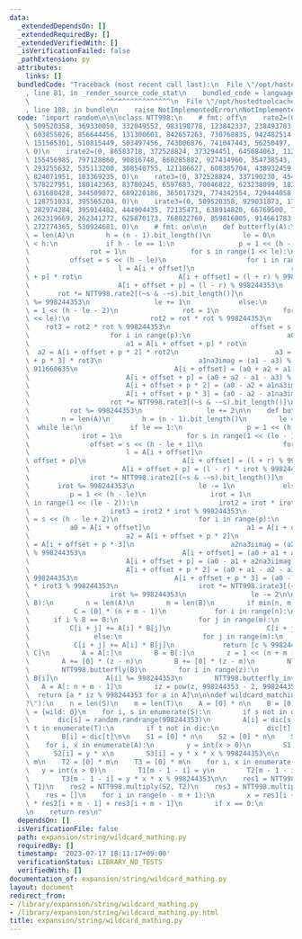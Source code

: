 ```yaml
---
data:
  _extendedDependsOn: []
  _extendedRequiredBy: []
  _extendedVerifiedWith: []
  _isVerificationFailed: false
  _pathExtension: py
  attributes:
    links: []
  bundledCode: "Traceback (most recent call last):\n  File \"/opt/hostedtoolcache/Python/3.11.4/x64/lib/python3.11/site-packages/onlinejudge_verify/documentation/build.py\"\
    , line 81, in _render_source_code_stat\n    bundled_code = language.bundle(\n\
    \                   ^^^^^^^^^^^^^^^^\n  File \"/opt/hostedtoolcache/Python/3.11.4/x64/lib/python3.11/site-packages/onlinejudge_verify/languages/python.py\"\
    , line 108, in bundle\n    raise NotImplementedError\nNotImplementedError\n"
  code: "import random\n\n\nclass NTT998:\n    # fmt: off\n    rate2=(0, 911660635,\
    \ 509520358, 369330050, 332049552, 983190778, 123842337, 238493703, 975955924,\
    \ 603855026, 856644456, 131300601, 842657263, 730768835, 942482514, 806263778,\
    \ 151565301, 510815449, 503497456, 743006876, 741047443, 56250497, 867605899,\
    \ 0)\n    irate2=(0, 86583718, 372528824, 373294451, 645684063, 112220581, 692852209,\
    \ 155456985, 797128860, 90816748, 860285882, 927414960, 354738543, 109331171,\
    \ 293255632, 535113200, 308540755, 121186627, 608385704, 438932459, 359477183,\
    \ 824071951, 103369235, 0)\n    rate3=(0, 372528824, 337190230, 454590761, 816400692,\
    \ 578227951, 180142363, 83780245, 6597683, 70046822, 623238099, 183021267, 402682409,\
    \ 631680428, 344509872, 689220186, 365017329, 774342554, 729444058, 102986190,\
    \ 128751033, 395565204, 0)\n    irate3=(0, 509520358, 929031873, 170256584, 839780419,\
    \ 282974284, 395914482, 444904435, 72135471, 638914820, 66769500, 771127074, 985925487,\
    \ 262319669, 262341272, 625870173, 768022760, 859816005, 914661783, 430819711,\
    \ 272774365, 530924681, 0)\n    # fmt: on\n\n    def butterfly(A):\n        n\
    \ = len(A)\n        h = (n - 1).bit_length()\n        le = 0\n        while le\
    \ < h:\n            if h - le == 1:\n                p = 1 << (h - le - 1)\n \
    \               rot = 1\n                for s in range(1 << le):\n          \
    \          offset = s << (h - le)\n                    for i in range(p):\n  \
    \                      l = A[i + offset]\n                        r = A[i + offset\
    \ + p] * rot\n                        A[i + offset] = (l + r) % 998244353\n  \
    \                      A[i + offset + p] = (l - r) % 998244353\n             \
    \       rot *= NTT998.rate2[(~s & -~s).bit_length()]\n                    rot\
    \ %= 998244353\n                le += 1\n            else:\n                p\
    \ = 1 << (h - le - 2)\n                rot = 1\n                for s in range(1\
    \ << le):\n                    rot2 = rot * rot % 998244353\n                \
    \    rot3 = rot2 * rot % 998244353\n                    offset = s << (h - le)\n\
    \                    for i in range(p):\n                        a0 = A[i + offset]\n\
    \                        a1 = A[i + offset + p] * rot\n                      \
    \  a2 = A[i + offset + p * 2] * rot2\n                        a3 = A[i + offset\
    \ + p * 3] * rot3\n                        a1na3imag = (a1 - a3) % 998244353 *\
    \ 911660635\n                        A[i + offset] = (a0 + a2 + a1 + a3) % 998244353\n\
    \                        A[i + offset + p] = (a0 + a2 - a1 - a3) % 998244353\n\
    \                        A[i + offset + p * 2] = (a0 - a2 + a1na3imag) % 998244353\n\
    \                        A[i + offset + p * 3] = (a0 - a2 - a1na3imag) % 998244353\n\
    \                    rot *= NTT998.rate3[(~s & -~s).bit_length()]\n          \
    \          rot %= 998244353\n                le += 2\n\n    def butterfly_inv(A):\n\
    \        n = len(A)\n        h = (n - 1).bit_length()\n        le = h\n      \
    \  while le:\n            if le == 1:\n                p = 1 << (h - le)\n   \
    \             irot = 1\n                for s in range(1 << (le - 1)):\n     \
    \               offset = s << (h - le + 1)\n                    for i in range(p):\n\
    \                        l = A[i + offset]\n                        r = A[i +\
    \ offset + p]\n                        A[i + offset] = (l + r) % 998244353\n \
    \                       A[i + offset + p] = (l - r) * irot % 998244353\n     \
    \               irot *= NTT998.irate2[(~s & -~s).bit_length()]\n             \
    \       irot %= 998244353\n                le -= 1\n            else:\n      \
    \          p = 1 << (h - le)\n                irot = 1\n                for s\
    \ in range(1 << (le - 2)):\n                    irot2 = irot * irot % 998244353\n\
    \                    irot3 = irot2 * irot % 998244353\n                    offset\
    \ = s << (h - le + 2)\n                    for i in range(p):\n              \
    \          a0 = A[i + offset]\n                        a1 = A[i + offset + p]\n\
    \                        a2 = A[i + offset + p * 2]\n                        a3\
    \ = A[i + offset + p * 3]\n                        a2na3iimag = (a2 - a3) * 86583718\
    \ % 998244353\n                        A[i + offset] = (a0 + a1 + a2 + a3) % 998244353\n\
    \                        A[i + offset + p] = (a0 - a1 + a2na3iimag) * irot % 998244353\n\
    \                        A[i + offset + p * 2] = (a0 + a1 - a2 - a3) * irot2 %\
    \ 998244353\n                        A[i + offset + p * 3] = (a0 - a1 - a2na3iimag)\
    \ * irot3 % 998244353\n                    irot *= NTT998.irate3[(~s & -~s).bit_length()]\n\
    \                    irot %= 998244353\n                le -= 2\n\n    def multiply(A,\
    \ B):\n        n = len(A)\n        m = len(B)\n        if min(n, m) <= 60:\n \
    \           C = [0] * (n + m - 1)\n            for i in range(n):\n          \
    \      if i % 8 == 0:\n                    for j in range(m):\n              \
    \          C[i + j] += A[i] * B[j]\n                        C[i + j] %= 998244353\n\
    \                else:\n                    for j in range(m):\n             \
    \           C[i + j] += A[i] * B[j]\n            return [c % 998244353 for c in\
    \ C]\n        A = A[:]\n        B = B[:]\n        z = 1 << (n + m - 2).bit_length()\n\
    \        A += [0] * (z - n)\n        B += [0] * (z - m)\n        NTT998.butterfly(A)\n\
    \        NTT998.butterfly(B)\n        for i in range(z):\n            A[i] *=\
    \ B[i]\n            A[i] %= 998244353\n        NTT998.butterfly_inv(A)\n     \
    \   A = A[: n + m - 1]\n        iz = pow(z, 998244353 - 2, 998244353)\n      \
    \  return [a * iz % 998244353 for a in A]\n\n\ndef wildcard_matching(S, T, wild=\"\
    ?\"):\n    n = len(S)\n    m = len(T)\n    A = [0] * n\n    B = [0] * m\n    dic\
    \ = {wild: 0}\n    for i, s in enumerate(S):\n        if s not in dic:\n     \
    \       dic[s] = random.randrange(998244353)\n        A[i] = dic[s]\n    for i,\
    \ t in enumerate(T):\n        if t not in dic:\n            dic[t] = random.randrange(998244353)\n\
    \        B[i] = dic[t]\n\n    S1 = [0] * n\n    S2 = [0] * n\n    S3 = [0] * n\n\
    \    for i, x in enumerate(A):\n        y = int(x > 0)\n        S1[i] = y\n  \
    \      S2[i] = y * x\n        S3[i] = y * x * x % 998244353\n\n    T1 = [0] *\
    \ m\n    T2 = [0] * m\n    T3 = [0] * m\n    for i, x in enumerate(B):\n     \
    \   y = int(x > 0)\n        T1[m - 1 - i] = y\n        T2[m - 1 - i] = y * x\n\
    \        T3[m - 1 - i] = y * x * x % 998244353\n\n    res1 = NTT998.multiply(S3,\
    \ T1)\n    res2 = NTT998.multiply(S2, T2)\n    res3 = NTT998.multiply(S1, T3)\n\
    \    res = []\n    for i in range(n - m + 1):\n        x = res1[i + m - 1] - 2\
    \ * res2[i + m - 1] + res3[i + m - 1]\n        if x == 0:\n            res.append(i)\n\
    \n    return res\n"
  dependsOn: []
  isVerificationFile: false
  path: expansion/string/wildcard_mathing.py
  requiredBy: []
  timestamp: '2023-07-17 18:11:17+09:00'
  verificationStatus: LIBRARY_NO_TESTS
  verifiedWith: []
documentation_of: expansion/string/wildcard_mathing.py
layout: document
redirect_from:
- /library/expansion/string/wildcard_mathing.py
- /library/expansion/string/wildcard_mathing.py.html
title: expansion/string/wildcard_mathing.py
---
```

